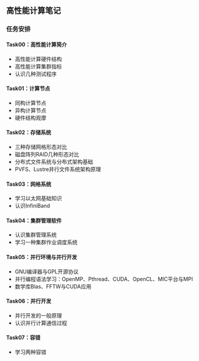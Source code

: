 ## 高性能计算笔记
### 任务安排

#### Task00：高性能计算简介
- 高性能计算硬件结构
- 高性能计算集群指标
- 认识几种测试程序

#### Task01：计算节点
- 同构计算节点
- 异构计算节点
- 硬件结构观摩

#### Task02：存储系统
- 三种存储网格形态对比
- 磁盘阵列RAID几种形态对比
- 分布式文件系统与分布式架构基础
- PVFS、Lustre并行文件系统架构原理

#### Task03：网格系统
- 学习以太网基础知识
- 认识InfiniBand

#### Task04：集群管理软件
- 认识集群管理系统
- 学习一种集群作业调度系统

#### Task05：并行环境与并行开发
- GNU编译器与GPL开源协议
- 并行编程语法学习：OpenMP、Pthread、CUDA、OpenCL、MIC平台与MPI
- 数学库Blas、FFTW与CUDA应用

#### Task06：并行开发
- 并行开发的一般原理
- 认识并行计算通信过程

#### Task07：容错
- 学习两种容错
